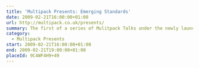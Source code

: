 ```yaml
---
title: 'Multipack Presents: Emerging Standards'
date: 2009-02-21T16:00:00+01:00
url: http://multipack.co.uk/presents/
summary: The first of a series of Mulitpack Talks under the newly launched *Presents* series. Bruce Lawson, Stuart Langridge and Matt Machell discuss HTML 5, ARIA and other emerging web standards.
category:
  - Multipack Presents
start: 2009-02-21T16:00:00+01:00
end: 2009-02-21T19:00:00+01:00
placeId: 9C4WF4H9+49
---
```

